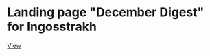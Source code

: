 # Landing page "December Digest" for Ingosstrakh

[View](https://www.ingos.ru/company/blog/2021/new-year-trip/)
